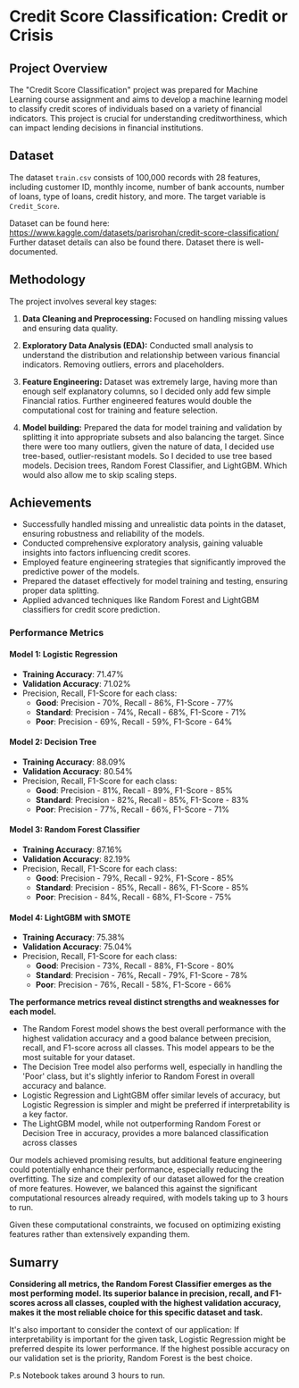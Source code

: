 
# Credit Score Classification: Credit or Crisis

## Project Overview

The "Credit Score Classification" project was prepared for Machine Learning course assignment and aims to develop a machine learning model to classify credit scores of individuals based on a variety of financial indicators. This project is crucial for understanding creditworthiness, which can impact lending decisions in financial institutions.

## Dataset

The dataset `train.csv` consists of 100,000 records with 28 features, including customer ID, monthly income, number of bank accounts, number of loans, type of loans, credit history, and more. The target variable is `Credit_Score`.

Dataset can be found here:
https://www.kaggle.com/datasets/parisrohan/credit-score-classification/
Further dataset details can also be found there. Dataset there is well-documented.

## Methodology

The project involves several key stages:

1.  **Data Cleaning and Preprocessing:** Focused on handling missing values and ensuring data quality.

2.  **Exploratory Data Analysis (EDA):** Conducted small analysis to understand the distribution and relationship between various financial indicators. Removing outliers, errors and placeholders.

3.  **Feature Engineering:** Dataset was extremely large, having more than enough self explanatory columns, so I decided only add few simple Financial ratios. Further engineered features would double the computational cost for training and feature selection.

4.  **Model building:** Prepared the data for model training and validation by splitting it into appropriate subsets and also balancing the target. Since there were too many outliers, given the nature of data, I decided use tree-based, outlier-resistant models. So I decided to use tree based models. Decision trees, Random Forest Classifier, and LightGBM. Which would also allow me to skip scaling steps.



## Achievements

-   Successfully handled missing and unrealistic data points in the dataset, ensuring robustness and reliability of the models.
-   Conducted comprehensive exploratory analysis, gaining valuable insights into factors influencing credit scores.
-   Employed feature engineering strategies that significantly improved the predictive power of the models.
-   Prepared the dataset effectively for model training and testing, ensuring proper data splitting.
-   Applied advanced techniques like Random Forest and LightGBM classifiers for credit score prediction.


### Performance Metrics


#### Model 1: Logistic Regression

-   **Training Accuracy**: 71.47%
-   **Validation Accuracy**: 71.02%
-   Precision, Recall, F1-Score for each class:
    -   **Good**: Precision - 70%, Recall - 86%, F1-Score - 77%
    -   **Standard**: Precision - 74%, Recall - 68%, F1-Score - 71%
    -   **Poor**: Precision - 69%, Recall - 59%, F1-Score - 64%

#### Model 2: Decision Tree

-   **Training Accuracy**: 88.09%
-   **Validation Accuracy**: 80.54%
-   Precision, Recall, F1-Score for each class:
    -   **Good**: Precision - 81%, Recall - 89%, F1-Score - 85%
    -   **Standard**: Precision - 82%, Recall - 85%, F1-Score - 83%
    -   **Poor**: Precision - 77%, Recall - 66%, F1-Score - 71%

#### Model 3: Random Forest Classifier

-   **Training Accuracy**: 87.16%
-   **Validation Accuracy**: 82.19%
-   Precision, Recall, F1-Score for each class:
    -   **Good**: Precision - 79%, Recall - 92%, F1-Score - 85%
    -   **Standard**: Precision - 85%, Recall - 86%, F1-Score - 85%
    -   **Poor**: Precision - 84%, Recall - 68%, F1-Score - 75%

#### Model 4: LightGBM with SMOTE

-   **Training Accuracy**: 75.38%
-   **Validation Accuracy**: 75.04%
-   Precision, Recall, F1-Score for each class:
    -   **Good**: Precision - 73%, Recall - 88%, F1-Score - 80%
    -   **Standard**: Precision - 76%, Recall - 79%, F1-Score - 78%
    -   **Poor**: Precision - 76%, Recall - 58%, F1-Score - 66%


**The performance metrics reveal distinct strengths and weaknesses for each model.**

-   The Random Forest model shows the best overall performance with the highest validation accuracy and a good balance between precision, recall, and F1-score across all classes. This model appears to be the most suitable for your dataset.
-   The Decision Tree model also performs well, especially in handling the 'Poor' class, but it's slightly inferior to Random Forest in overall accuracy and balance.
-   Logistic Regression and LightGBM offer similar levels of accuracy, but Logistic Regression is simpler and might be preferred if interpretability is a key factor.
-   The LightGBM model, while not outperforming Random Forest or Decision Tree in accuracy, provides a more balanced classification across classes


Our models achieved promising results, but additional feature engineering could potentially enhance their performance, especially reducing the overfitting. The size and complexity of our dataset allowed for the creation of more features. However, we balanced this against the significant computational resources already required, with models taking up to 3 hours to run.

Given these computational constraints, we focused on optimizing existing features rather than extensively expanding them.

## Sumarry

**Considering all metrics, the Random Forest Classifier emerges as the most performing model. Its superior balance in precision, recall, and F1-scores across all classes, coupled with the highest validation accuracy, makes it the most reliable choice for this specific dataset and task.**

It's also important to consider the context of our application: If interpretability is important for the given task, Logistic Regression might be preferred despite its lower performance. If the highest possible accuracy on our validation set is the priority, Random Forest is the best choice.

P.s Notebook takes around 3 hours to run.
